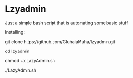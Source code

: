 # Lzyadmin
Just a simple bash script that is automating some basic stuff

<p>Installing:
<p>git clone https://github.com/GluhaiaMuha/lzyadmin.git
<p>cd lzyadmin
<p>chmod +x LazyAdmin.sh
<p>./LazyAdmin.sh
